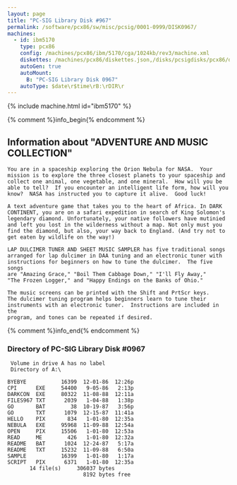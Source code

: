 ```yaml
---
layout: page
title: "PC-SIG Library Disk #967"
permalink: /software/pcx86/sw/misc/pcsig/0001-0999/DISK0967/
machines:
  - id: ibm5170
    type: pcx86
    config: /machines/pcx86/ibm/5170/cga/1024kb/rev3/machine.xml
    diskettes: /machines/pcx86/diskettes.json,/disks/pcsigdisks/pcx86/diskettes.json
    autoGen: true
    autoMount:
      B: "PC-SIG Library Disk 0967"
    autoType: $date\r$time\rB:\rDIR\r
---
```


{% include machine.html id="ibm5170" %}

{% comment %}info_begin{% endcomment %}

## Information about "ADVENTURE AND MUSIC COLLECTION"

    You are in a spaceship exploring the Orion Nebula for NASA.  Your
    mission is to explore the three closest planets to your spaceship and
    collect one animal, one vegetable, and one mineral.  How will you be
    able to tell?  If you encounter an intelligent life form, how will you
    know?  NASA has instructed you to capture it alive.  Good luck!
    
    A text adventure game that takes you to the heart of Africa. In DARK
    CONTINENT, you are on a safari expedition in search of King Solomon's
    legendary diamond. Unfortunately, your native followers have mutinied
    and left you lost in the wilderness without a map. Not only must you
    find the diamond, but also, your way back to England. (And try not to
    get eaten by wildlife on the way!)
    
    LAP DULCIMER TUNER AND SHEET MUSIC SAMPLER has five traditional songs
    arranged for lap dulcimer in DAA tuning and an electronic tuner with
    instructions for beginners on how to tune the dulcimer.  The five songs
    are "Amazing Grace," "Boil Them Cabbage Down," "I'll Fly Away,"
    "The Frozen Logger," and "Happy Endings on the Banks of Ohio."
    
    The music screens can be printed with the Shift and PrtScr keys.
    The dulcimer tuning program helps beginners learn to tune their
    instruments with an electronic tuner.  Instructions are included in the
    program, and tones can be repeated if desired.
{% comment %}info_end{% endcomment %}


### Directory of PC-SIG Library Disk #0967

     Volume in drive A has no label
     Directory of A:\

    BYEBYE           16399  12-01-86  12:26p
    CPI      EXE     54400   9-05-86   2:13p
    DARKCON  EXE     80322  11-08-88  12:11a
    FILES967 TXT      2039   1-04-88   1:38p
    GO       BAT        38  10-19-87   3:56p
    GO       TXT      1079  12-15-87  11:41a
    HELLO    PIX       834   1-01-80  12:35a
    NEBULA   EXE     95968  11-09-88  12:54a
    OPEN     PIX     15506   1-01-80  12:53a
    READ     ME        426   1-01-80  12:32a
    README   BAT      1024  12-24-87   5:17a
    README   TXT     15232  11-09-88   6:50a
    SAMPLE           16399   1-01-80   1:17a
    SCRIPT   PIX      6371   1-01-80  12:35a
           14 file(s)     306037 bytes
                            8192 bytes free
